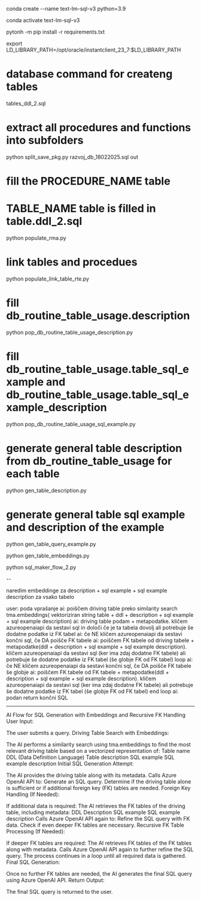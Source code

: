 conda create --name text-lm-sql-v3 python=3.9

conda activate text-lm-sql-v3

pytonh -m pip install -r requirements.txt

export LD_LIBRARY_PATH=/opt/oracle/instantclient_23_7:$LD_LIBRARY_PATH

# database command for createng tables 
tables_ddl_2.sql

# extract all procedures and functions into subfolders
python split_save_pkg.py razvoj_db_18022025.sql out

# fill the PROCEDURE_NAME table
# TABLE_NAME table is filled in table.ddl_2.sql
python populate_rma.py

# link tables and procedues
python populate_link_table_rte.py

# fill db_routine_table_usage.description
python pop_db_routine_table_usage_description.py

# fill db_routine_table_usage.table_sql_example and db_routine_table_usage.table_sql_example_description
python pop_db_routine_table_usage_sql_example.py

# generate general table description from db_routine_table_usage for each table
python gen_table_description.py

# generate general table sql example and description of the example
python gen_table_query_example.py

python gen_table_embeddings.py

python sql_maker_flow_2.py

--

naredim embeddinge za description + sql example + sql example description za vsako tabelo

user: poda vprašanje
ai: poiščem driving table preko similarity search tma.embeddings( vektoriziran string table + ddl + description + sql example + sql example description)
ai: driving table podam + metapodatke. kličem azureopenaiapi da sestavi sql in določi če je ta tabela dovolj ali potrebuje še dodatne podatke iz FK tabel
ai: če NE kličem azureopenaiapi da sestavi končni sql, če DA poišče FK tabele
ai: poiščem FK tabele od driving tabele + metapodatke(ddl + description + sql example + sql example description). kličem azureopenaiapi da sestavi sql (ker ima zdaj dodatne FK tabele) ali potrebuje še dodatne podatke iz FK tabel (še globje FK od FK tabel)
loop
ai: če NE kličem azureopenaiapi da sestavi končni sql, če DA poišče FK tabele še globje
ai: poiščem FK tabele od FK tabele + metapodatke(ddl + description + sql example + sql example description). kličem azureopenaiapi da sestavi sql (ker ima zdaj dodatne FK tabele) ali potrebuje še dodatne podatke iz FK tabel (še globje FK od FK tabel)
end loop
ai: podan return končni SQL


---

AI Flow for SQL Generation with Embeddings and Recursive FK Handling
User Input:

The user submits a query.
Driving Table Search with Embeddings:

The AI performs a similarity search using tma.embeddings to find the most relevant driving table based on a vectorized representation of:
Table name
DDL (Data Definition Language)
Table description
SQL example
SQL example description
Initial SQL Generation Attempt:

The AI provides the driving table along with its metadata.
Calls Azure OpenAI API to:
Generate an SQL query.
Determine if the driving table alone is sufficient or if additional foreign key (FK) tables are needed.
Foreign Key Handling (If Needed):

If additional data is required:
The AI retrieves the FK tables of the driving table, including metadata:
DDL
Description
SQL example
SQL example description
Calls Azure OpenAI API again to:
Refine the SQL query with FK data.
Check if even deeper FK tables are necessary.
Recursive FK Table Processing (If Needed):

If deeper FK tables are required:
The AI retrieves FK tables of the FK tables along with metadata.
Calls Azure OpenAI API again to further refine the SQL query.
The process continues in a loop until all required data is gathered.
Final SQL Generation:

Once no further FK tables are needed, the AI generates the final SQL query using Azure OpenAI API.
Return Output:

The final SQL query is returned to the user.